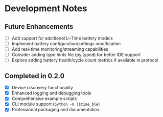 # Development Notes

## Future Enhancements

- [ ] Add support for additional Li-Time battery models
- [ ] Implement battery configuration/settings modification
- [ ] Add real-time monitoring/streaming capabilities
- [ ] Consider adding type hints file (py.typed) for better IDE support
- [ ] Explore adding battery health/cycle count metrics if available in protocol

## Completed in 0.2.0

- [x] Device discovery functionality
- [x] Enhanced logging and debugging tools
- [x] Comprehensive example scripts
- [x] CLI module support (`python -m litime_ble`)
- [x] Professional packaging and documentation
